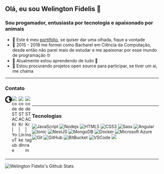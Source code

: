## Olá, eu sou **Welington Fidelis** 👋

### Sou progamador, entusiasta por tecnologia e apaixonado por animais

- 🔭 Este é meu [portifólio][website], se quiser dar uma olhada, fique a vontade
- 🥅 2015 - 2018 me formei como Bacharel em Ciência da Computação, desde então não parei mais de estudar e me apaixonar por esse mundo de programação 🤓
- 🌱 Atualmente estou aprendendo de tudo 🤣
- 🤝 Estou procurando projetos open source para participar, se tiver um ai, me chama 

---

### Contato

[<img align="left" alt="codeSTACKr.com" width="22px" src="https://raw.githubusercontent.com/iconic/open-iconic/master/svg/globe.svg" />][website]
[<img align="left" alt="codeSTACKr | YouTube" width="22px" src="https://cdn.jsdelivr.net/npm/simple-icons@v3/icons/youtube.svg" />][youtube]
[<img align="left" alt="codeSTACKr | LinkedIn" width="22px" src="https://cdn.jsdelivr.net/npm/simple-icons@v3/icons/linkedin.svg" />][linkedin]
[<img align="left" alt="codeSTACKr | Instagram" width="22px" src="https://cdn.jsdelivr.net/npm/simple-icons@v3/icons/instagram.svg" />][instagram]

<br />

---

### Tecnologias

![JavaScript](https://img.shields.io/badge/-JavaScript-black?style=flat-square&logo=javascript)
![Nodejs](https://img.shields.io/badge/-Nodejs-339933?style=flat-square&logo=Node.js&logoColor=white)
![HTML5](https://img.shields.io/badge/-HTML5-E34F26?style=flat-square&logo=html5&logoColor=white)
![CSS3](https://img.shields.io/badge/-CSS3-1572B6?style=flat-square&logo=css3)
![Sass](https://img.shields.io/badge/-Sass-CC6699?style=flat-square&logo=sass&logoColor=white)
![Angular](https://img.shields.io/badge/-Angular-DD0031?style=flat-square&logo=angular)
![Ionic](https://img.shields.io/badge/-Ionic-3880FF?style=flat-square&logo=ionic&logoColor=white)
![NestJS](https://img.shields.io/badge/-NestJS-E0234E?style=flat-square&logo=nestjs&logoColor=white)
![MongoDB](https://img.shields.io/badge/-MongoDB-black?style=flat-square&logo=mongodb)
![Docker](https://img.shields.io/badge/-Docker-2496ED?style=flat-square&logo=docker&logoColor=white)
![Microsoft Azure](https://img.shields.io/badge/Microsoft%20Azure-0089D6?style=flat-square&logo=microsoft-azure&logoColor=white)
![Git](https://img.shields.io/badge/-Git-black?style=flat-square&logo=git)
![GitHub](https://img.shields.io/badge/-GitHub-181717?style=flat-square&logo=github)
![BitBucket](https://img.shields.io/badge/-BitBucket-darkblue?style=flat-square&logo=bitbucket)
![VSCode](https://img.shields.io/badge/-VSCode-007ACC?style=flat-square&logo=visual-studio-code&logoColor=white)
![ ](https://img.shields.io/badge/-React-green)

<br />
<br />

---

<img align="left" alt="Welington Fidelis's Github Stats" src="https://github-readme-stats.vercel.app/api?username=welingtonfidelis&hide=contribs&show_icons=true&theme=highcontrast" />

[website]: https://welingtonfidelis.dev.br
[youtube]: https://www.youtube.com/channel/UCNlGJFOOjLwCtlvVbxV05qQ?view_as=subscriber
[instagram]: https://www.instagram.com/fideliswelington/
[linkedin]: https://www.linkedin.com/in/welington-fidelis-de-sousa-3944a6127
[webdevplaylist]: https://www.youtube.com/playlist?list=PLkwxH9e_vrAJ0WbEsFA9W3I1W-g_BTsbt
[jsplaylist]: https://www.youtube.com/playlist?list=PLkwxH9e_vrALRJKu7wfXby3MKeflhTu6B
[cssplaylist]: https://www.youtube.com/playlist?list=PLkwxH9e_vrALSdvZuEh6gqQdmDoDIoqz4
[reactplaylist]: https://www.youtube.com/playlist?list=PLkwxH9e_vrAK4TdffpxKY3QGyHCpxFcQ0
